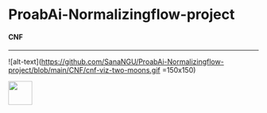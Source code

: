 # ProabAi-Normalizingflow-project

#### CNF

_____________________________________________
![alt-text](https://github.com/SanaNGU/ProabAi-Normalizingflow-project/blob/main/CNF/cnf-viz-two-moons.gif =150x150)

<img src="https://github.com/SanaNGU/ProabAi-Normalizingflow-project/blob/main/CNF/cnf-viz-two-moons.gif" width="48">
